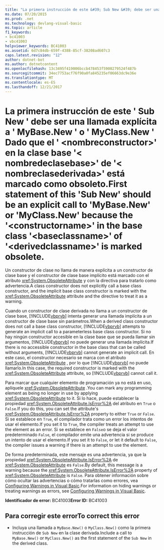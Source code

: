 ```yaml
---
title: "La primera instrucción de este &#39; Sub New &#39; debe ser una llamada explícita a &#39; MyBase.New &#39; o &#39; MyClass.New &#39; Dado que el &#39; &lt;nombreconstructor&gt;&#39; en la clase base &#39;&lt; nombredeclasebase&gt;&#39; de &#39;&lt; nombreclasederivada&gt;&#39; está marcado como obsoleto."
ms.date: 07/20/2015
ms.prod: .net
ms.technology: devlang-visual-basic
ms.topic: article
f1_keywords:
- bc41003
- vbc41003
helpviewer_keywords: BC41003
ms.assetid: 6d7c84db-659f-4388-85cf-38208ad607c3
caps.latest.revision: "12"
author: dotnet-bot
ms.author: dotnetcontent
ms.openlocfilehash: 13c3495f419006bccb478453f5900279524f487b
ms.sourcegitcommit: 34ec7753acf76f90a0fa845235ef06663dc9e36e
ms.translationtype: MT
ms.contentlocale: es-ES
ms.lasthandoff: 12/21/2017
---
```

# <a name="first-statement-of-this-39sub-new39-should-be-an-explicit-call-to-39mybasenew39-or-39myclassnew39-because-the-39ltconstructornamegt39-in-the-base-class-39ltbaseclassnamegt39-of-39ltderivedclassnamegt39-is-marked-obsolete"></a><span data-ttu-id="50719-102">La primera instrucción de este &#39; Sub New &#39; debe ser una llamada explícita a &#39; MyBase.New &#39; o &#39; MyClass.New &#39; Dado que el &#39; &lt;nombreconstructor&gt;&#39; en la clase base &#39;&lt; nombredeclasebase&gt;&#39; de &#39;&lt; nombreclasederivada&gt;&#39; está marcado como obsoleto.</span><span class="sxs-lookup"><span data-stu-id="50719-102">First statement of this &#39;Sub New&#39; should be an explicit call to &#39;MyBase.New&#39; or &#39;MyClass.New&#39; because the &#39;&lt;constructorname&gt;&#39; in the base class &#39;&lt;baseclassname&gt;&#39; of &#39;&lt;derivedclassname&gt;&#39; is marked obsolete.</span></span>
<span data-ttu-id="50719-103">Un constructor de clase no llama de manera explícita a un constructor de clase base y el constructor de clase base implícito está marcado con el atributo <xref:System.ObsoleteAttribute> y con la directiva para tratarlo como advertencia.</span><span class="sxs-lookup"><span data-stu-id="50719-103">A class constructor does not explicitly call a base class constructor, and the implicit base class constructor is marked with the <xref:System.ObsoleteAttribute> attribute and the directive to treat it as a warning.</span></span>  
  
 <span data-ttu-id="50719-104">Cuando un constructor de clase derivada no llama a un constructor de clase base, [!INCLUDE[vbprvb](~/includes/vbprvb-md.md)] intenta generar una llamada implícita a un constructor de clase base sin parámetros.</span><span class="sxs-lookup"><span data-stu-id="50719-104">When a derived class constructor does not call a base class constructor, [!INCLUDE[vbprvb](~/includes/vbprvb-md.md)] attempts to generate an implicit call to a parameterless base class constructor.</span></span> <span data-ttu-id="50719-105">Si no hay ningún constructor accesible en la clase base que se pueda llamar sin argumentos, [!INCLUDE[vbprvb](~/includes/vbprvb-md.md)] no puede generar una llamada implícita.</span><span class="sxs-lookup"><span data-stu-id="50719-105">If there is no accessible constructor in the base class that can be called without arguments, [!INCLUDE[vbprvb](~/includes/vbprvb-md.md)] cannot generate an implicit call.</span></span> <span data-ttu-id="50719-106">En este caso, el constructor necesario se marca con el atributo <xref:System.ObsoleteAttribute> , por lo que [!INCLUDE[vbprvb](~/includes/vbprvb-md.md)] no puede llamarlo.</span><span class="sxs-lookup"><span data-stu-id="50719-106">In this case, the required constructor is marked with the <xref:System.ObsoleteAttribute> attribute, so [!INCLUDE[vbprvb](~/includes/vbprvb-md.md)] cannot call it.</span></span>  
  
 <span data-ttu-id="50719-107">Para marcar que cualquier elemento de programación ya no está en uso, aplíquele <xref:System.ObsoleteAttribute> .</span><span class="sxs-lookup"><span data-stu-id="50719-107">You can mark any programming element as being no longer in use by applying <xref:System.ObsoleteAttribute> to it.</span></span> <span data-ttu-id="50719-108">Si lo hace, puede establecer la propiedad <xref:System.ObsoleteAttribute.IsError%2A> del atributo en `True` o `False`.</span><span class="sxs-lookup"><span data-stu-id="50719-108">If you do this, you can set the attribute's <xref:System.ObsoleteAttribute.IsError%2A> property to either `True` or `False`.</span></span> <span data-ttu-id="50719-109">Si se establece en `True`, el compilador trata como un error los intentos de usar el elemento.</span><span class="sxs-lookup"><span data-stu-id="50719-109">If you set it to `True`, the compiler treats an attempt to use the element as an error.</span></span> <span data-ttu-id="50719-110">Si se establece en `False`o se deja el valor predeterminado `False`, el compilador emite una advertencia si se produce un intento de usar el elemento.</span><span class="sxs-lookup"><span data-stu-id="50719-110">If you set it to `False`, or let it default to `False`, the compiler issues a warning if there is an attempt to use the element.</span></span>  
  
 <span data-ttu-id="50719-111">De forma predeterminada, este mensaje es una advertencia, ya que la propiedad <xref:System.ObsoleteAttribute.IsError%2A> de <xref:System.ObsoleteAttribute> es `False`.</span><span class="sxs-lookup"><span data-stu-id="50719-111">By default, this message is a warning because the <xref:System.ObsoleteAttribute.IsError%2A> property of <xref:System.ObsoleteAttribute> is `False`.</span></span> <span data-ttu-id="50719-112">Para obtener información sobre cómo ocultar las advertencias o cómo tratarlas como errores, vea [Configuring Warnings in Visual Basic](/visualstudio/ide/configuring-warnings-in-visual-basic).</span><span class="sxs-lookup"><span data-stu-id="50719-112">For information on hiding warnings or treating warnings as errors, see [Configuring Warnings in Visual Basic](/visualstudio/ide/configuring-warnings-in-visual-basic).</span></span>  
  
 <span data-ttu-id="50719-113">**Identificador de error:** BC41003</span><span class="sxs-lookup"><span data-stu-id="50719-113">**Error ID:** BC41003</span></span>  
  
## <a name="to-correct-this-error"></a><span data-ttu-id="50719-114">Para corregir este error</span><span class="sxs-lookup"><span data-stu-id="50719-114">To correct this error</span></span>  
  
-   <span data-ttu-id="50719-115">Incluya una llamada a `MyBase.New()` o `MyClass.New()` como la primera instrucción de `Sub New` en la clase derivada.</span><span class="sxs-lookup"><span data-stu-id="50719-115">Include a call to `MyBase.New()` or `MyClass.New()` as the first statement of the `Sub New` in the derived class.</span></span>